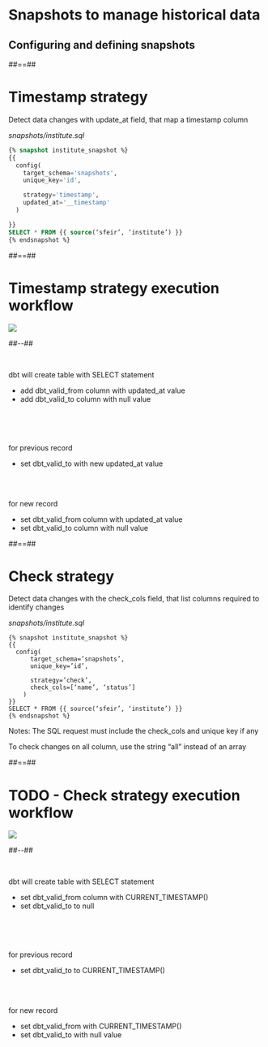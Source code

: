 <!-- .slide: class="transition"-->

# Snapshots to manage historical data

## Configuring and defining snapshots

##==##

<!-- .slide: class="with-code"-->

# Timestamp strategy

Detect data changes with update_at field, that map a timestamp column

_snapshots/institute.sql_

<!-- {% raw %} -->

```sql
{% snapshot institute_snapshot %}
{{
  config(
    target_schema='snapshots',
    unique_key='id',

    strategy='timestamp',
    updated_at='__timestamp'
  )

}}
SELECT * FROM {{ source(‘sfeir’, ‘institute’) }}
{% endsnapshot %}
```

<!-- {% endraw %} -->

##==##

<!-- .slide: class="two-column"-->

# Timestamp strategy execution workflow

![](./assets/images/docs/markdown/50-historical-data/snapshots-timestamp-strategy.svg)

##--##

&nbsp;
&nbsp;
&nbsp;

dbt will create table with SELECT statement

- add dbt_valid_from column with updated_at value
- add dbt_valid_to column with null value

<br>
<br>
<br>

for previous record

- set dbt_valid_to with new updated_at value

<br>
<br>

for new record

- set dbt_valid_from column with updated_at value
- set dbt_valid_to column with null value

##==##

<!-- .slide: class="with-code"-->

# Check strategy

Detect data changes with the check_cols field, that list columns required to identify changes

_snapshots/institute.sql_

<!-- {% raw %} -->

```sql[|3-9]
{% snapshot institute_snapshot %}
{{
  config(
      target_schema=’snapshots’,
      unique_key=’id’,

      strategy=’check’,
      check_cols=[‘name’, ‘status’]
    )
}}
SELECT * FROM {{ source(‘sfeir’, ‘institute’) }}
{% endsnapshot %}
```

<!-- {% endraw %} -->

Notes:
The SQL request must include the check_cols and unique key if any

To check changes on all column, use the string “all” instead of an array

##==##

<!-- .slide: class="two-column"-->

# TODO - Check strategy execution workflow

![](./assets/images/docs/markdown/50-historical-data/snapshots-timestamp-strategy.svg)

##--##

&nbsp;
&nbsp;
&nbsp;

dbt will create table with SELECT statement

- set dbt_valid_from column with CURRENT_TIMESTAMP()
- set dbt_valid_to to null

<br>
<br>
<br>

for previous record

- set dbt_valid_to to CURRENT_TIMESTAMP()

<br>
<br>

for new record

- set dbt_valid_from with CURRENT_TIMESTAMP()
- set dbt_valid_to with null value

